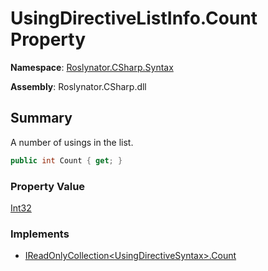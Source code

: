 # UsingDirectiveListInfo\.Count Property

**Namespace**: [Roslynator.CSharp.Syntax](../../README.md)

**Assembly**: Roslynator\.CSharp\.dll

## Summary

A number of usings in the list\.

```csharp
public int Count { get; }
```

### Property Value

[Int32](https://docs.microsoft.com/en-us/dotnet/api/system.int32)

### Implements

* [IReadOnlyCollection\<UsingDirectiveSyntax>.Count](https://docs.microsoft.com/en-us/dotnet/api/system.collections.generic.ireadonlycollection-1.count)
